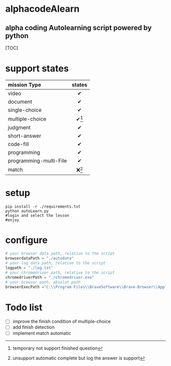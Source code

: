 # alphacodeAlearn

## alpha coding Autolearning script powered by python

[TOC]

# support states

| mission Type           | states |
| :--------------------- | :----: |
| video                  |   ✔    |
| document               |   ✔    |
| single-choice          |   ✔    |
| multiple-choice        | ✔[^1]  |
| judgment               |   ✔    |
| short-answer           |   ✔    |
| code-fill              |   ✔    |
| programming            |   ✔    |
| programming-multi-File |   ✔    |
| match                  | ❌[^2]  |

[^1]:temporary not support finished question

[^2]: unsupport automatic complete but log the answer is support

# setup

```shell
pip install -r ./requirements.txt
python autoLearn.py
#login and select the lesson
#enjoy
```

# configure

```python
# your browser data path, relative to the script
browserdataPath = "./autodata"
# your log data path, relative to the script
logpath = "./log.txt"
# your chromedriver path, relative to the script
chromedriverPath = "./chromedriver.exe"
# your browser path, absolut path
browserExecPath ="C:\\Program Files\\BraveSoftware\\Brave-Browser\\Application\\brave.exe"
```

# Todo list

- [ ] improve the finish condition of multiple-choice 
- [ ] add finish detection
- [ ] implement match automatic